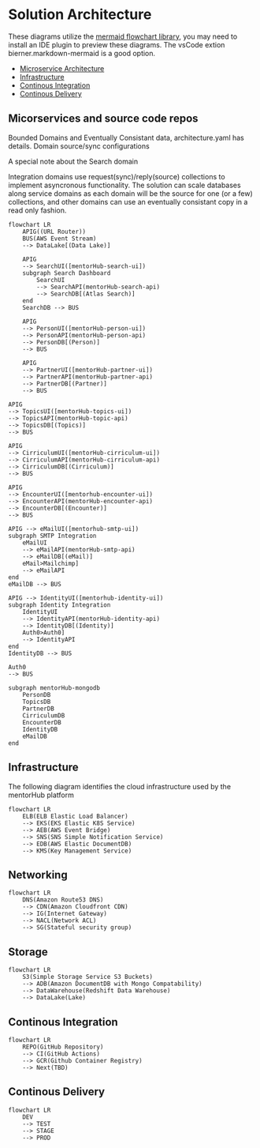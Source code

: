 # Solution Architecture

These diagrams utilize the [mermaid flowchart library](https://mermaid.js.org/syntax/flowchart.html), you may need to install an IDE plugin to preview these diagrams. The vsCode extion bierner.markdown-mermaid is a good option.

- [Microservice Architecture](#micorservices-and-source-code-repos)
- [Infrastructure](#infrastructure)
- [Continous Integration](#continous-integration)
- [Continous Delivery](#continous-delivery)

## Micorservices and source code repos

Bounded Domains and Eventually Consistant data, architecture.yaml has details.
Domain source/sync configurations

A special note about the Search domain

Integration domains use request(sync)/reply(source) collections to implement asyncronous functionality. The solution can scale databases along service domains as each domain will be the source for one (or a few) collections, and other domains can use an eventually consistant copy in a read only fashion.

```mermaid
flowchart LR
    APIG((URL Router))
    BUS(AWS Event Stream)
    --> DataLake[(Data Lake)]

    APIG 
    --> SearchUI([mentorHub-search-ui])
    subgraph Search Dashboard
        SearchUI
        --> SearchAPI(mentorHub-search-api)
        --> SearchDB[(Atlas Search)]
    end
    SearchDB --> BUS

    APIG
    --> PersonUI([mentorHub-person-ui])
    --> PersonAPI(mentorHub-person-api)
    --> PersonDB[(Person)]
    --> BUS

    APIG
    --> PartnerUI([mentorHub-partner-ui])
    --> PartnerAPI(mentorHub-partner-api)
    --> PartnerDB[(Partner)]
    --> BUS

```

    APIG    
    --> TopicsUI([mentorHub-topics-ui])
    --> TopicsAPI(mentorHub-topic-api)
    --> TopicsDB[(Topics)]
    --> BUS

    APIG    
    --> CirriculumUI([mentorHub-cirriculum-ui])
    --> CirriculumAPI(mentorHub-cirriculum-api)
    --> CirriculumDB[(Cirriculum)]
    --> BUS

    APIG    
    --> EncounterUI([mentorhub-encounter-ui])
    --> EncounterAPI(mentorHub-encounter-api)
    --> EncounterDB[(Encounter)]
    --> BUS

    APIG --> eMailUI([mentorhub-smtp-ui])
    subgraph SMTP Integration
        eMailUI
        --> eMailAPI(mentorHub-smtp-api)
        --> eMailDB[(eMail)]
        eMail>Mailchimp]
        --> eMailAPI
    end
    eMailDB --> BUS

    APIG --> IdentityUI([mentorhub-identity-ui])    
    subgraph Identity Integration
        IdentityUI
        --> IdentityAPI(mentorHub-identity-api)
        --> IdentityDB[(Identity)]
        Auth0>Auth0]
        --> IdentityAPI
    end
    IdentityDB --> BUS

    Auth0 
    --> BUS

    subgraph mentorHub-mongodb
        PersonDB
        TopicsDB
        PartnerDB
        CirriculumDB
        EncounterDB
        IdentityDB
        eMailDB
    end

## Infrastructure

The following diagram identifies the cloud infrastructure used by the mentorHub platform

```mermaid
flowchart LR
    ELB(ELB Elastic Load Balancer)
    --> EKS(EKS Elastic K8S Service)
    --> AEB(AWS Event Bridge)
    --> SNS(SNS Simple Notification Service)
    --> EDB(AWS Elastic DocumentDB)
    --> KMS(Key Management Service)

```

## Networking

```mermaid
flowchart LR
    DNS(Amazon Route53 DNS)
    --> CDN(Amazon Cloudfront CDN)
    --> IG(Internet Gateway)
    --> NACL(Network ACL)
    --> SG(Stateful security group)
```

## Storage

```mermaid
flowchart LR
    S3(Simple Storage Service S3 Buckets)
    --> ADB(Amazon DocumentDB with Mongo Compatability)
    --> DataWarehouse(Redshift Data Warehouse)
    --> DataLake(Lake) 

```

## Continous Integration

```mermaid
flowchart LR
    REPO(GitHub Repository)
    --> CI(GitHub Actions) 
    --> GCR(Github Container Registry)
    --> Next(TBD)
```

## Continous Delivery

```mermaid
flowchart LR
    DEV 
    --> TEST 
    --> STAGE 
    --> PROD
```
